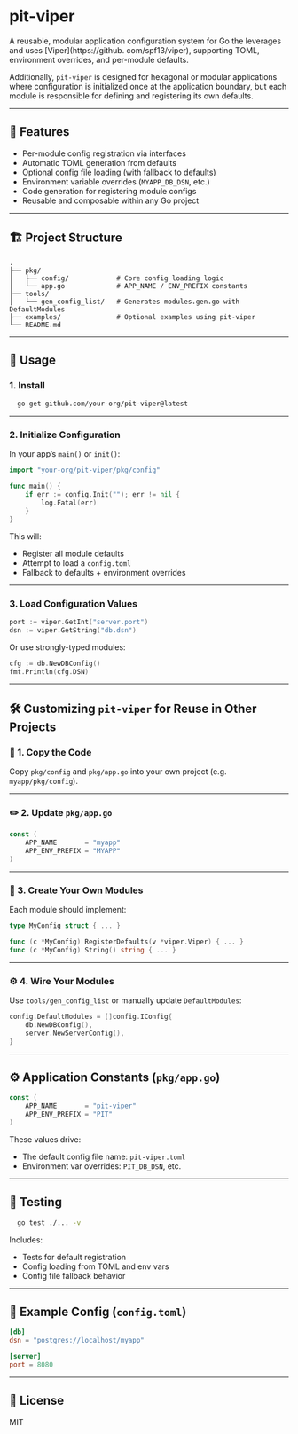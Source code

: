 # pit-viper

A reusable, modular application configuration system for Go the leverages and uses [Viper](https://github.
com/spf13/viper), supporting TOML, environment overrides, and per-module defaults.

Additionally, `pit-viper` is designed for hexagonal or modular applications where configuration is initialized once at the application boundary, but each module is responsible for defining and registering its own defaults.

---

## 🧩 Features

- Per-module config registration via interfaces
- Automatic TOML generation from defaults
- Optional config file loading (with fallback to defaults)
- Environment variable overrides (`MYAPP_DB_DSN`, etc.)
- Code generation for registering module configs
- Reusable and composable within any Go project

---

## 🏗️ Project Structure

```plaintext
.
├── pkg/
│   ├── config/            # Core config loading logic
│   └── app.go             # APP_NAME / ENV_PREFIX constants
├── tools/
│   └── gen_config_list/   # Generates modules.gen.go with DefaultModules
├── examples/              # Optional examples using pit-viper
└── README.md
````

---

## 🚀 Usage

### 1. Install

```bash
  go get github.com/your-org/pit-viper@latest
```

---

### 2. Initialize Configuration

In your app’s `main()` or `init()`:

```go
import "your-org/pit-viper/pkg/config"

func main() {
	if err := config.Init(""); err != nil {
		log.Fatal(err)
	}
}
```

This will:

* Register all module defaults
* Attempt to load a `config.toml`
* Fallback to defaults + environment overrides

---

### 3. Load Configuration Values

```go
port := viper.GetInt("server.port")
dsn := viper.GetString("db.dsn")
```

Or use strongly-typed modules:

```go
cfg := db.NewDBConfig()
fmt.Println(cfg.DSN)
```

---

## 🛠 Customizing `pit-viper` for Reuse in Other Projects

### 🔁 1. Copy the Code

Copy `pkg/config` and `pkg/app.go` into your own project (e.g. `myapp/pkg/config`).

---

### ✏️ 2. Update `pkg/app.go`

```go
const (
	APP_NAME       = "myapp"
	APP_ENV_PREFIX = "MYAPP"
)
```

---

### 🧩 3. Create Your Own Modules

Each module should implement:

```go
type MyConfig struct { ... }

func (c *MyConfig) RegisterDefaults(v *viper.Viper) { ... }
func (c *MyConfig) String() string { ... }
```

---

### ⚙️ 4. Wire Your Modules

Use `tools/gen_config_list` or manually update `DefaultModules`:

```go
config.DefaultModules = []config.IConfig{
	db.NewDBConfig(),
	server.NewServerConfig(),
}
```

---

## ⚙️ Application Constants (`pkg/app.go`)

```go
const (
	APP_NAME       = "pit-viper"
	APP_ENV_PREFIX = "PIT"
)
```

These values drive:

* The default config file name: `pit-viper.toml`
* Environment var overrides: `PIT_DB_DSN`, etc.

---

## 🧪 Testing

```bash
  go test ./... -v
```

Includes:

* Tests for default registration
* Config loading from TOML and env vars
* Config file fallback behavior

---

## 📝 Example Config (`config.toml`)

```toml
[db]
dsn = "postgres://localhost/myapp"

[server]
port = 8080
```

---

## 📄 License

MIT